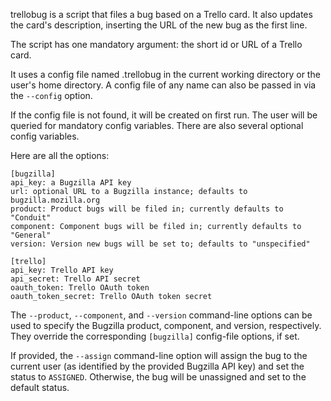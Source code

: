 trellobug is a script that files a bug based on a Trello card.  It
also updates the card's description, inserting the URL of the new bug
as the first line.


The script has one mandatory argument:  the short id or URL of a Trello
card.

It uses a config file named .trellobug in the current working directory
or the user's home directory.  A config file of any name can also be passed
in via the `--config` option.

If the config file is not found, it will be created on first run.  The user
will be queried for mandatory config variables.  There are also several optional
config variables.

Here are all the options:

    [bugzilla]
    api_key: a Bugzilla API key
    url: optional URL to a Bugzilla instance; defaults to bugzilla.mozilla.org
    product: Product bugs will be filed in; currently defaults to "Conduit"
    component: Component bugs will be filed in; currently defaults to "General"
    version: Version new bugs will be set to; defaults to "unspecified"

    [trello]
    api_key: Trello API key
    api_secret: Trello API secret
    oauth_token: Trello OAuth token
    oauth_token_secret: Trello OAuth token secret

The `--product`, `--component`, and `--version` command-line options
can be used to specify the Bugzilla product, component, and version,
respectively.  They override the corresponding `[bugzilla]`
config-file options, if set.

If provided, the `--assign` command-line option will assign the bug to
the current user (as identified by the provided Bugzilla API key) and
set the status to `ASSIGNED`.  Otherwise, the bug will be unassigned
and set to the default status.
